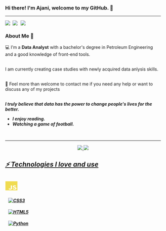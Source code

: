 ### Hi there! I'm Ajani, welcome to my GitHub. 🌱

<hr />

<a href="www.linkedin.com/in/ajani-kehinde" target="_blank">
  <img align="left" width="24px" src="https://cdn.jsdelivr.net/npm/simple-icons@v3/icons/linkedin.svg"  />
</a>
<a href="ajanisubomi@gmail.com" target="_blank">
  <img align="left" width="26px" src="https://cdn.jsdelivr.net/npm/simple-icons@v3/icons/gmail.svg" />
</a>
<a href="https://mobile.twitter.com/ajk_szn" target="_blank" >
  <img align="left" width="26px" src="https://cdn.jsdelivr.net/npm/simple-icons@v3/icons/twitter.svg" />
</a>
<br/>

### About Me 🚀
💻 I’m a **Data Analyst** with a bachelor's degree in Petroleum Engineering and a good knowledge of front-end tools. </br> </br>

I am currently creating case studies with newly acquired data anlysis skills. </br> </br>


💬 Feel more than welcome to contact me if you need any help or want to discuss any of my projects </br></br>
   
 <b><i>I truly believe that data has the power to change people's lives for the better. 
 
  <ul>
    <li> I enjoy reading. </li>
    <li> Watching a game of football. </li>
  </ul>
  
<br/>
<hr />

<div align="center">
  <a href="https://github.com/AJANZ1">
  <img height="180em" src="https://github-readme-stats.vercel.app/api?username=AJANZ1&show_icons=true&theme=gradient&include_all_commits=true&count_private=true"/>
  <img height="180em" src="https://github-readme-stats.vercel.app/api/top-langs/?username=AJANZ1&layout=compact&langs_count=7&theme=gradient"/>
</div>

## ⚡ Technologies I love and use
  
<div style="display: inline_block"><br>
  <img align="center" alt="js" height="30" width="40" src="https://raw.githubusercontent.com/devicons/devicon/master/icons/javascript/javascript-plain.svg">
  
  <a href="https://www.w3schools.com/css/" target="_blank"><img style="margin: 10px" src="https://profilinator.rishav.dev/skills-assets/css3-original-wordmark.svg" alt="CSS3" height="30"  width ="40"/></a>  
<a href="https://en.wikipedia.org/wiki/HTML5" target="_blank"><img style="margin: 10px" src="https://profilinator.rishav.dev/skills-assets/html5-original-wordmark.svg" alt="HTML5" height="30" width="40" /></a>  
 <a href="https://encrypted-tbn0.gstatic.com/images?q=tbn:ANd9GcSqXDLqIQoEeMb2QzO_CGQkr85wOX75Zgcjeg&s" target="_blank"><img style="margin: 10px" src="https://profilinator.rishav.dev/skills-assets/python-original-wordmark.svg" alt="Python" height="30" width="40" /></a>                                                               
</div>
